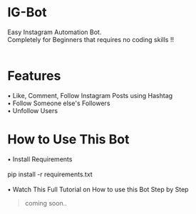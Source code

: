 # IG-Bot
 Easy Instagram Automation Bot.<br/>
 Completely for Beginners that requires no coding skills !!<br/><br/>
# Features
 •	Like, Comment, Follow Instagram Posts using Hashtag<br/>
 •	Follow Someone else's Followers<br/>
 •	Unfollow Users<br/>
# How to Use This Bot
 •	Install Requirements<br/><br/>
   pip install -r requirements.txt<br/><br/>
 •	Watch This Full Tutorial on How to use this Bot Step by Step<br/>
   > coming soon..
